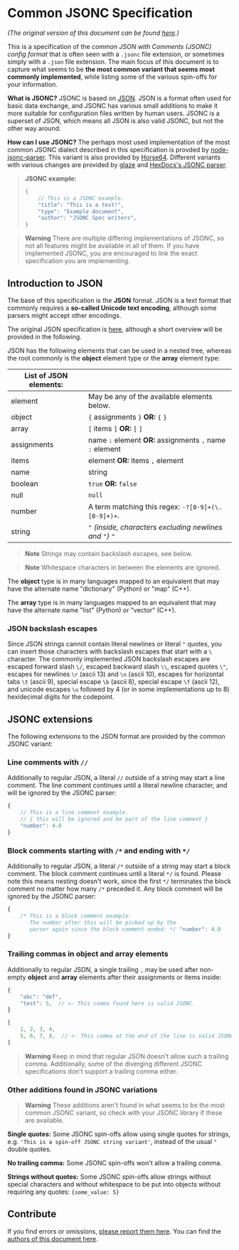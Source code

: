 
<!-- For license of this file, see LICENSE.md in the base dir. -->

Common JSONC Specification
==========================

*(The original version of this document can be found [here](
https://codeberg.org/JSONC-Spec/JSONC-Spec#common-jsonc-specification).)*

This is a specification of the *common JSON with Comments (JSONC) config
format* that is often seen with a `.jsonc` file extension, or sometimes
simply with a `.json` file extension. The main focus of this document
is to capture what seems to be **the most common variant that seems
most commonly implemented**, while listing some of the various spin-offs
for your information.

**What is JSONC?** JSONC is based on [JSON](
https://www.json.org/json-en.html). JSON is a format often used for
basic data exchange, and JSONC has various small additions to
make it more suitable for configuration files written by human
users. JSONC is a superset of JSON, which means all JSON is also
valid JSONC, but not the other way around.

**How can I use JSONC?** The perhaps most used implementation
of the most common JSONC dialect described in this specification
is provded by [node-jsonc-parser](
https://github.com/Microsoft/node-jsonc-parser). This variant is
also provided by [Horse64](
https://codeberg.org/Horse64/core.horse64.org). Different
variants with various changes are provided by [glaze](
https://github.com/stephenberry/glaze) and [HexDocs's JSONC
parser](https://hexdocs.pm/jsonc/JSONC.html).

> **JSONC example:**
> ```javascript
> {
>     // This is a JSONC example.
>     "title": "This is a test!",
>     "type": "Example document",
>     "author": "JSONC Spec writers",
> }
> ```

> **Warning**
> There are multiple differing implementations of JSONC, so not all
> features might be available in all of them. If you have implemented
> JSONC, you are encouraged to link the exact specification you
> are implementing.


Introduction to JSON
--------------------

The base of this specification is the **JSON** format.
JSON is a text format that commonly requires a **so-called
Unicode text encoding**, although some parsers might accept
other encodings.

The original JSON specification is [here](https://json.org),
although a short overview will be provided in the following.

JSON has the following elements that can be used in a nested
tree, whereas the root commonly is the **object** element type
or the **array** element type:

| **List of JSON elements:** |                                            |
|-------------|-----------------------------------------------------------|
| element     | May be any of the available elements below.               |
| object      | `{` assignments `}` **OR:** `{` `}`                       |
| array       | `[` items `]` **OR:** `[` `]`                             |
| assignments | name `:` element **OR:** assignments `,` name `:` element |
| items       | element **OR:** items `,` element                         |
| name        | string                                                    |
| boolean     | `true` **OR:** `false`                                    |
| null        | `null`                                                    |
| number      | A term matching this regex: `-?[0-9]+(\.[0-9]+)+`.        |
| string      | `"` *(inside, characters excluding newlines and `"`)* `"` |

> **Note**
> Strings may contain backslash escapes, see below.

> **Note**
> Whitespace characters in between the elements are ignored.

The **object** type is in many languages mapped to an equivalent
that may have the alternate name "dictionary" (Python) or "map" (C++).

The **array** type is in many languages mapped to an equivalent
that may have the alternate name "list" (Python) or "vector" (C++).


### JSON backslash escapes

Since JSON strings cannot contain literal newlines or literal `"` quotes,
you can insert those characters with backslash escapes that start
with a `\` character.
The commonly implemented JSON backslash escapes are escaped forward
slash `\/`, escaped backward slash `\\`, escaped quotes `\"`, escapes for
newlines `\r` (ascii 13) and `\n` (ascii 10), escapes for horizontal tabs
`\t` (ascii 9), special escape `\b` (ascii 8), special escape `\f`
(ascii 12), and unicode escapes `\u` followed by 4 (or in some
implementations up to 8) hexidecimal digits for the codepoint.


JSONC extensions
----------------

The following extensions to the JSON format are provided by the common
JSONC variant:

### Line comments with `//`

Additionally to regular JSON, a literal `//` outside of a string may start
a line comment. The line comment continues until a literal newline
character, and will be ignored by the JSONC parser:

```javascript
{
    // This is a line comment example.
    // { this will be ignored and be part of the line comment }
    "number": 4.0
}
```

### Block comments starting with `/*` and ending with `*/`

Additionally to regular JSON, a literal `/*` outside of a string may start
a block comment. The block comment continues until a literal `*/` is
found. Please note this means nesting doesn't work, since the first `*/`
terminates the block comment no matter how many `/*` preceded it.
Any block comment will be ignored by the JSONC parser:

```javascript
{
    /* This is a block comment example.
       The number after this will be picked up by the
       parser again since the block comment ended: */ "number": 4.0
}
```

### Trailing commas in **object** and **array** elements

Additionally to regular JSON, a single trailing `,` may be used
after non-empty **object** and **array** elements after their
assignments or items inside:

```javascript
{
    "abc": "def",
    "test": 5,  // <- This comma found here is valid JSONC.
}
```

```javascript
[
    1, 2, 3, 4,
    5, 6, 7, 8,  // <- This comma at the end of the line is valid JSONC.
]
```

> **Warning**
> Keep in mind that regular JSON doesn't allow such a trailing comma.
> Additionally, some of the diverging different JSONC
> specifications don't support a trailing comma either.

### Other additions found in JSONC variations

> **Warning**
> These additions aren't found in what seems to be the most common
> JSONC variant, so check with your JSONC library if these are
> available.

**Single quotes:** Some JSONC spin-offs allow using single quotes
for strings, e.g. `'This is a spin-off JSONC string variant'`, instead
of the usual `"` double quotes.

**No trailing comma:** Some JSONC spin-offs won't allow a trailing
comma.

**Strings without quotes:** Some JSONC spin-offs allow strings
without special characters and without whitespace to be put into
objects without requiring any quotes: `{some_value: 5}`

Contribute
----------

If you find errors or omissions, [please report them here](
https://codeberg.org/JSONC-Spec/JSONC-Spec/issues). You can
find the [authors of this document here](/AUTHORS.md).


